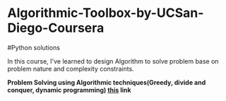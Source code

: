 # Algorithmic-Toolbox-by-UCSan-Diego-Coursera
#Python solutions 

In this course, I've learned to design Algorithm to solve problem base on problem nature and complexity constraints.

__Problem Solving using Algorithmic techniques(Greedy, divide and conquer, dynamic programming) [this](https://coursera.org/share/72161b3795b7ada102bde0d2872bc844) link__

